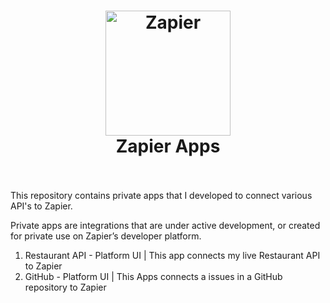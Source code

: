 <h1 align="center">
  <a href="https://zapier.com"><img src="https://raw.githubusercontent.com/zapier/zapier-platform/master/packages/cli/goodies/zapier-logomark.png" alt="Zapier" width="200"></a>
  <br>
  Zapier Apps
  <br>
  <br>
</h1>
This repository contains private apps that I developed to connect various API's to Zapier. 


Private apps are integrations that are under active development, or created for private use on Zapier’s developer platform.

1. Restaurant API - Platform UI | This app connects my live Restaurant API to Zapier
2. GitHub - Platform UI | This Apps connects a issues in a GitHub repository to Zapier
